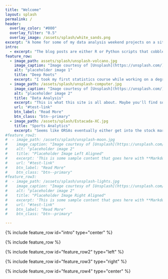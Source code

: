 ```yaml
---
title: "Welcome"
layout: splash
permalink: /
header:
  overlay_color: "#000"
  overlay_filter: "0.5"
  overlay_image: /assets/splash/white_sands.png
excerpt: "A home for some of my data analysis weekend projects on a site I managed to build myself."
intro:
  - excerpt: "The blog posts are either R or Python scripts that cobble together code I either wrote myself or, as is often the case, borrowed from one of the many more talented people who are kind enough to share their knowledge online. Be aware that *there are almost certainly errors* lurking about my scripts. If you find one, kindly leave a comment."
feature_row:
  - image_path: assets/splash/unsplash-volcano.jpg
    image_caption: "Image courtesy of [Unsplash](https://unsplash.com/)"
    alt: "placeholder image 1"
    title: "Deep Roots"
    excerpt: "I took my first statistics course while working on a degree in Geology. Some day I'd like to get back to these roots by applying what I've learned in data analytics to geology data sets."
  - image_path: /assets/splash/unsplash-computer.jpg
    image_caption: "Image courtesy of [Unsplash](https://unsplash.com/)"
    alt: "placeholder image 2"
    title: "Data Analysis"
    excerpt: "This is what this site is all about. Maybe you'll find something that interests you."
    url: "#test-link"
    btn_label: "Read More"
    btn_class: "btn--primary"
  - image_path: /assets/splash/Estacada-XC.jpg
    title: "Sports Analytics"
    excerpt: "Seems like ORSAs eventually either get into the stock market or sports analytics, and, well... even though I'm a runner, I have a few college football posts."
#feature_row2:
#  - image_path: /assets/splash/unsplash-moon.jpg
#    image_caption: "Image courtesy of [Unsplash](https://unsplash.com/)"
#    alt: "placeholder image 2"
#    title: "Placeholder Image Left Aligned"
#    excerpt: 'This is some sample content that goes here with **Markdown** formatting. Left aligned with `type="left"`'
#    url: "#test-link"
#    btn_label: "Read More"
#    btn_class: "btn--primary"
#feature_row3:
#  - image_path: /assets/splash/unsplash-lights.jpg
#    image_caption: "Image courtesy of [Unsplash](https://unsplash.com/)"
#    alt: "placeholder image 2"
#    title: "Placeholder Image Right Aligned"
#    excerpt: 'This is some sample content that goes here with **Markdown** formatting. Right aligned with `type="right"`'
#    url: "#test-link"
#    btn_label: "Read More"
#    btn_class: "btn--primary"

---
```


{% include feature_row id="intro" type="center" %}

{% include feature_row %}

{% include feature_row id="feature_row2" type="left" %}

{% include feature_row id="feature_row3" type="right" %}

{% include feature_row id="feature_row4" type="center" %}
